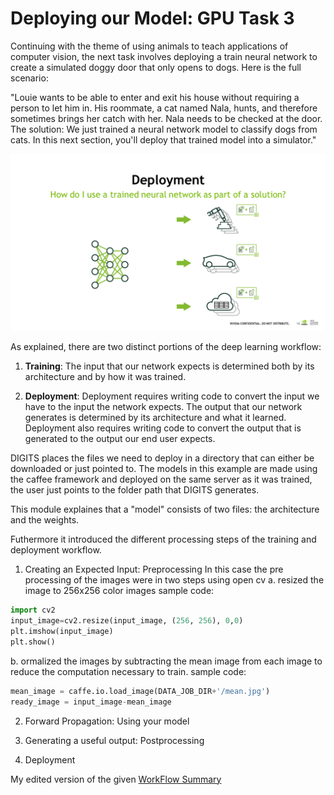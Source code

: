 # Deploying our Model: GPU Task 3

Continuing with the theme of using animals to teach applications of computer vision, the next task involves deploying a train neural network to create a simulated doggy door that only opens to dogs.
Here is the full scenario:

"Louie wants to be able to enter and exit his house without requiring a person to let him in. His roommate, a cat named Nala, hunts, and therefore sometimes brings her catch with her. Nala needs to be checked at the door. The solution: We just trained a neural network model to classify dogs from cats. In this next section, you'll deploy that trained model into a simulator."

![](../images/deployment.png)

As explained, there are two distinct portions of the deep learning workflow:

1. **Training**: The input that our network expects is determined both by its architecture and by how it was trained.

2. **Deployment**: Deployment requires writing code to convert the input we have to the input the network expects. The output that our network generates is determined by its architecture and what it learned. Deployment also requires writing code to convert the output that is generated to the output our end user expects. 

DIGITS places the files we need to deploy in a directory that can either be downloaded or just pointed to. 
The models in this example are made using the caffee framework and deployed on the same server as it was trained, the user 
just points to the folder path that DIGITS generates.

This module explaines that a "model" consists of two files: the architecture and the weights.

Futhermore it introduced the different processing steps of the training and deployment workflow.

1. Creating an Expected Input: Preprocessing
In this case the pre processing of the images were in two steps using open cv
a. resized the image to 256x256 color images
sample code:

```python
import cv2
input_image=cv2.resize(input_image, (256, 256), 0,0)
plt.imshow(input_image)
plt.show()
```

b. ormalized the images by subtracting the mean image from each image to reduce the computation necessary to train.
sample code:

```python
mean_image = caffe.io.load_image(DATA_JOB_DIR+'/mean.jpg')
ready_image = input_image-mean_image
```

2. Forward Propagation: Using your model

3. Generating a useful output: Postprocessing

4. Deployment

My edited version of the given [WorkFlow Summary](../images/ModelParts.png)

